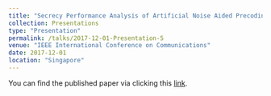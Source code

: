 ```yaml
---
title: "Secrecy Performance Analysis of Artificial Noise Aided Precoding in Full-Duplex Relay Systems"
collection: Presentations
type: "Presentation"
permalink: /talks/2017-12-01-Presentation-5
venue: "IEEE International Conference on Communications"
date: 2017-12-01
location: "Singapore"
---
```

You can find the published paper via clicking this [link](https://ieeexplore.ieee.org/document/8254504).